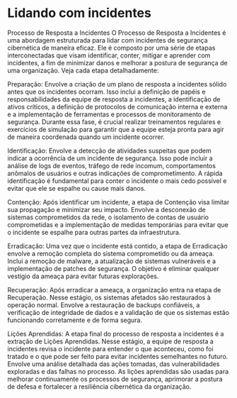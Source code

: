 # Lidando com incidentes
Processo de Resposta a Incidentes
O Processo de Resposta a Incidentes é uma abordagem estruturada para lidar com incidentes de segurança cibernética de maneira eficaz. Ele é composto por uma série de etapas interconectadas que visam identificar, conter, mitigar e aprender com incidentes, a fim de minimizar danos e melhorar a postura de segurança de uma organização. Veja cada etapa detalhadamente:

Preparação: Envolve a criação de um plano de resposta a incidentes sólido antes que os incidentes ocorram. Isso inclui a definição de papéis e responsabilidades da equipe de resposta a incidentes, a identificação de ativos críticos, a definição de protocolos de comunicação interna e externa e a implementação de ferramentas e processos de monitoramento de segurança. Durante essa fase, é crucial realizar treinamentos regulares e exercícios de simulação para garantir que a equipe esteja pronta para agir de maneira coordenada quando um incidente ocorrer.

Identificação: Envolve a detecção de atividades suspeitas que podem indicar a ocorrência de um incidente de segurança. Isso pode incluir a análise de logs de eventos, tráfego de rede incomum, comportamentos anômalos de usuários e outras indicações de comprometimento. A rápida identificação é fundamental para conter o incidente o mais cedo possível e evitar que ele se espalhe ou cause mais danos.

Contenção: Após identificar um incidente, a etapa de Contenção visa limitar sua propagação e minimizar seu impacto. Envolve a desconexão de sistemas comprometidos da rede, o isolamento de contas de usuário comprometidas e a implementação de medidas temporárias para evitar que o incidente se espalhe para outras partes da infraestrutura.

Erradicação: Uma vez que o incidente está contido, a etapa de Erradicação envolve a remoção completa do sistema comprometido ou da ameaça. Inclui a remoção de malware, a atualização de sistemas vulneráveis e a implementação de patches de segurança. O objetivo é eliminar qualquer vestígio da ameaça para evitar futuras explorações.

Recuperação: Após erradicar a ameaça, a organização entra na etapa de Recuperação. Nesse estágio, os sistemas afetados são restaurados à operação normal. Envolve a restauração de backups confiáveis, a verificação de integridade de dados e a validação de que os sistemas estão funcionando corretamente e de forma segura.

Lições Aprendidas: A etapa final do processo de resposta a incidentes é a extração de Lições Aprendidas. Nesse estágio, a equipe de resposta a incidentes revisa o incidente para entender o que aconteceu, como foi tratado e o que pode ser feito para evitar incidentes semelhantes no futuro. Envolve uma análise detalhada das ações tomadas, das vulnerabilidades exploradas e das falhas no processo. As lições aprendidas são usadas para melhorar continuamente os processos de segurança, aprimorar a postura de defesa e fortalecer a resiliência cibernética da organização.